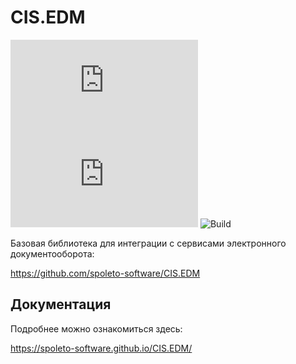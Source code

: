 # CIS.EDM

[![](https://img.shields.io/github/license/spoleto-software/CIS.EDM)](https://github.com/spoleto-software/CIS.EDM/blob/main/LICENSE)
[![](https://img.shields.io/nuget/v/CIS.EDM)](https://www.nuget.org/packages/CIS.EDM/)
![Build](https://github.com/spoleto-software/CIS.EDM/actions/workflows/publish-to-nuget.yml/badge.svg)

Базовая библиотека для интеграции с сервисами электронного документооборота:

https://github.com/spoleto-software/CIS.EDM


## Документация

Подробнее можно ознакомиться здесь:

https://spoleto-software.github.io/CIS.EDM/

